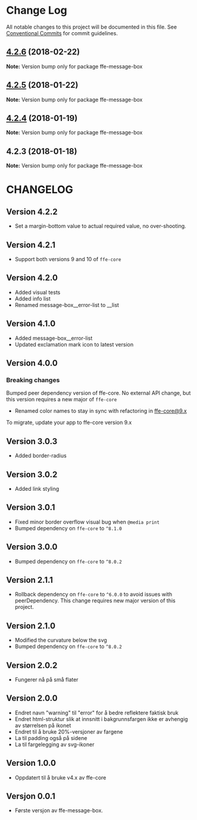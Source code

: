 # Change Log

All notable changes to this project will be documented in this file.
See [Conventional Commits](https://conventionalcommits.org) for commit guidelines.

<a name="4.2.6"></a>
## [4.2.6](***REMOVED***) (2018-02-22)




**Note:** Version bump only for package ffe-message-box

<a name="4.2.5"></a>
## [4.2.5](***REMOVED***) (2018-01-22)




**Note:** Version bump only for package ffe-message-box

<a name="4.2.4"></a>
## [4.2.4](***REMOVED***) (2018-01-19)




**Note:** Version bump only for package ffe-message-box

<a name="4.2.3"></a>
## 4.2.3 (2018-01-18)




**Note:** Version bump only for package ffe-message-box

# CHANGELOG

## Version 4.2.2
- Set a margin-bottom value to actual required value, no over-shooting.

## Version 4.2.1
- Support both versions 9 and 10 of `ffe-core`

## Version 4.2.0
- Added visual tests
- Added info list
- Renamed message-box__error-list to __list

## Version 4.1.0
- Added message-box__error-list
- Updated exclamation mark icon to latest version

## Version 4.0.0

### Breaking changes

Bumped peer dependency version of ffe-core. No external API change, but this version requires a new major of `ffe-core`

* Renamed color names to stay in sync with refactoring in ffe-core@9.x

To migrate, update your app to ffe-core version 9.x

## Version 3.0.3
- Added border-radius

## Version 3.0.2
- Added link styling

## Version 3.0.1
- Fixed minor border overflow visual bug when `@media print`
- Bumped dependency on `ffe-core` to `^8.1.0`

## Version 3.0.0
- Bumped dependency on `ffe-core` to `^8.0.2`

## Version 2.1.1
- Rollback dependency on `ffe-core` to `^6.0.0` to avoid issues with peerDependency. This change requires new major version of this project.

## Version 2.1.0
- Modified the curvature below the svg
- Bumped dependency on `ffe-core` to `^8.0.2`

## Version 2.0.2
- Fungerer nå på små flater

## Version 2.0.0
- Endret navn "warning" til "error" for å bedre reflektere faktisk bruk
- Endret html-struktur slik at innsnitt i bakgrunnsfargen ikke er avhengig av størrelsen på ikonet
- Endret til å bruke 20%-versjoner av fargene
- La til padding også på sidene
- La til fargelegging av svg-ikoner

## Version 1.0.0
- Oppdatert til å bruke v4.x av ffe-core

## Versjon 0.0.1
- Første versjon av ffe-message-box.
